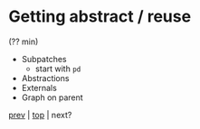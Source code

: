 # Getting abstract / reuse
(?? min)

* Subpatches
  * start with `pd `
* Abstractions 
* Externals
* Graph on parent

[prev](../10_The_microphone/) |
[top](https://github.com/breedx2/strangeloop_2019_pd_workshop) |
next?

